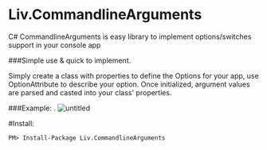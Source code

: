 # Liv.CommandlineArguments
C# CommandlineArguments is easy library to implement options/switches support in your console app

###Simple use & quick to implement.

Simply create a class with properties to define the Options for your app, use OptionAttribute to describe your option.
Once initialized, argument values are parsed and casted into your class' properties.

###Example:
.
![untitled](https://cloud.githubusercontent.com/assets/246724/16036961/ea7d4594-3226-11e6-8a9a-89ac3410f3a4.png)

#Install:
```
PM> Install-Package Liv.CommandlineArguments
```
